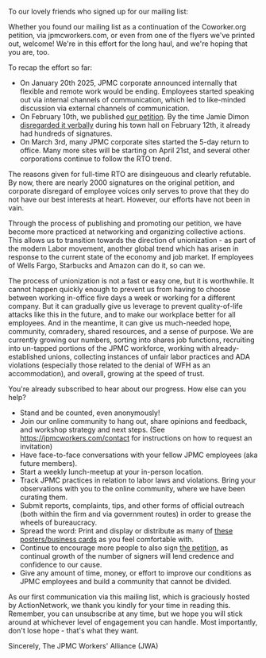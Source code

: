 To our lovely friends who signed up for our mailing list:

Whether you found our mailing list as a continuation of the Coworker.org petition, via jpmcworkers.com, or even from one of the flyers we've printed out, welcome! We're in this effort for the long haul, and we're hoping that you are, too.

To recap the effort so far: 
* On January 20th 2025, JPMC corporate announced internally that flexible and remote work would be ending. Employees started speaking out via internal channels of communication, which led to like-minded discussion via external channels of communication.
* On February 10th, we published [our petition](https://www.coworker.org/petitions/professional-dignity). By the time Jamie Dimon [disregarded it verbally](https://www.reuters.com/business/finance/jpmorgan-ceo-dimon-derides-in-office-work-pushback-demands-efficiency-2025-02-13/) during his town hall on February 12th, it already had hundreds of signatures.
* On March 3rd, many JPMC corporate sites started the 5-day return to office. Many more sites will be starting on April 21st, and several other corporations continue to follow the RTO trend. 

The reasons given for full-time RTO are disingeuous and clearly refutable. By now, there are nearly 2000 signatures on the original petition, and corporate disregard of employee voices only serves to prove that they do not have our best interests at heart.
However, our efforts have not been in vain.

Through the process of publishing and promoting our petition, we have become more practiced at networking and organizing collective actions. This allows us to transition towards the direction of unionization - 
as part of the modern Labor movement, another global trend which has arisen in response to the current state of the economy and job market. If employees of Wells Fargo, Starbucks and Amazon can do it, so can we.

The process of unionization is not a fast or easy one, but it is worthwhile. It cannot happen quickly enough to prevent us from having to choose between working in-office five days a week or working for a different company. But it can gradually give us leverage to prevent quality-of-life attacks like this in the future, and to make our workplace better for all employees. And in the meantime, it can give us much-needed hope, community, comradery, shared resources, and a sense of purpose. We are currently growing our numbers, sorting into shares job functions, recruiting into un-tapped portions of the JPMC workforce, working with already-established unions, collecting instances of unfair labor practices and ADA violations (especially those related to the denial of WFH as an accommodation), and overall, growing at the speed of trust.
  
You're already subscribed to hear about our progress. How else can you help?

* Stand and be counted, even anonymously!
* Join our online community to hang out, share opinions and feedback, and workshop strategy and next steps. (See https://jpmcworkers.com/contact for instructions on how to request an invitation)
* Have face-to-face conversations with your fellow JPMC employees (aka future members).
* Start a weekly lunch-meetup at your in-person location.
* Track JPMC practices in relation to labor laws and violations. Bring your observations with you to the online community, where we have been curating them.
* Submit reports, complaints, tips, and other forms of official outreach (both within the firm and via government routes) in order to grease the wheels of bureaucracy.
* Spread the word: Print and display or distribute as many of [these posters/business cards](https://github.com/jpmcWorkers/jpmcWorkers.github.io/tree/main/docs/img/posters) as you feel comfortable with.
* Continue to encourage more people to also sign [the petition](https://www.coworker.org/petitions/professional-dignity), as continual growth of the number of signers will lend credence and confidence to our cause.
* Give any amount of time, money, or effort to improve our conditions as JPMC employees and build a community that cannot be divided.

As our first communication via this mailing list, which is graciously hosted by ActionNetwork, we thank you kindly for your time in reading this. Remember, you can unsubscribe at any time, but we hope you will stick around at whichever level of engagement you can handle.
Most importantly, don't lose hope - that's what they want.

Sincerely,
The JPMC Workers' Alliance (JWA)
